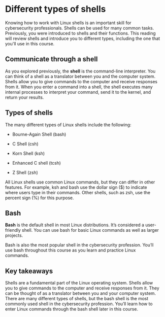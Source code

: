 # Different types of shells

Knowing how to work with Linux shells is an important skill for cybersecurity professionals. Shells can be used for many common tasks. Previously, you were introduced to shells and their functions. This reading will review shells and introduce you to different types, including the one that you'll use in this course.

## Communicate through a shell

As you explored previously, the **shell** is the command-line interpreter. You can think of a shell as a translator between you and the computer system. Shells allow you to give commands to the computer and receive responses from it. When you enter a command into a shell, the shell executes many internal processes to interpret your command, send it to the kernel, and return your results.

## Types of shells

The many different types of Linux shells include the following:

- Bourne-Again Shell (bash)
    
- C Shell (csh)
    
- Korn Shell (ksh)
    
- Enhanced C shell (tcsh)
    
- Z Shell (zsh)
    

All Linux shells use common Linux commands, but they can differ in other features. For example, ksh and bash use the dollar sign ($) to indicate where users type in their commands. Other shells, such as zsh, use the percent sign (%) for this purpose.

## Bash

**Bash** is the default shell in most Linux distributions. It’s considered a user-friendly shell. You can use bash for basic Linux commands as well as larger projects.

Bash is also the most popular shell in the cybersecurity profession. You’ll use bash throughout this course as you learn and practice Linux commands.

## Key takeaways

Shells are a fundamental part of the Linux operating system. Shells allow you to give commands to the computer and receive responses from it. They can be thought of as a translator between you and your computer system. There are many different types of shells, but the bash shell is the most commonly used shell in the cybersecurity profession. You’ll learn how to enter Linux commands through the bash shell later in this course.